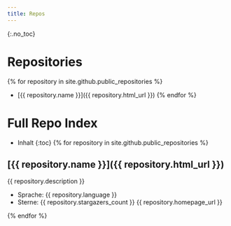 ```yaml
---
title: Repos
---
```

{:.no_toc}

# Repositories
{% for repository in site.github.public_repositories %}
  * [{{ repository.name }}]({{ repository.html_url }})
{% endfor %}
# Full Repo Index
* Inhalt
{:toc}
{% for repository in site.github.public_repositories %}
## [{{ repository.name }}]({{ repository.html_url }})
  {{ repository.description }}
  * Sprache: {{ repository.language }}
  * Sterne: {{ repository.stargazers_count }}
{{ repository.homepage_url }}  

{% endfor %}